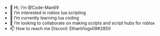 - 👋 Hi, I’m @Code-Man69
- 👀 I’m interested in roblox lua scripting
- 🌱 I’m currently learning lua coding
- 💞️ I’m looking to collaborate on making scripts and script hubs for roblox
- 📫 How to reach me Discord: EthanVlogs09#2850

<!---
Code-Man69/Code-Man69 is a ✨ special ✨ repository because its `README.md` (this file) appears on your GitHub profile.
You can click the Preview link to take a look at your changes.
--->
